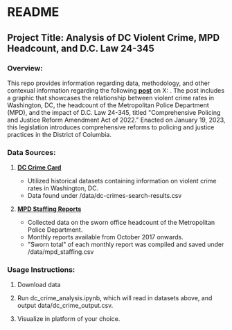 # README

## Project Title: Analysis of DC Violent Crime, MPD Headcount, and D.C. Law 24-345


### Overview:

This repo provides information regarding data, methodology, and other contexual information regarding the following __[post](https://x.com/sebbystats/status/1746682052508876838?s=20)__ on X: . The post includes a graphic that showcases the relationship between violent crime rates in Washington, DC, the headcount of the Metropolitan Police Department (MPD), and the impact of D.C. Law 24-345, titled "Comprehensive Policing and Justice Reform Amendment Act of 2022." Enacted on January 19, 2023, this legislation introduces comprehensive reforms to policing and justice practices in the District of Columbia.


### Data Sources:

1. __[DC Crime Card](https://crimecards.dc.gov/all:crimes/all:weapons/dated::01012010:01012024/citywide:heat)__
   - Utilized historical datasets containing information on violent crime rates in Washington, DC.
   - Data found under /data/dc-crimes-search-results.csv

2. __[MPD Staffing Reports](https://mpdc.dc.gov/node/1653316)__
   - Collected data on the sworn office headcount of the Metropolitan Police Department.
   - Monthly reports available from October 2017 onwards.
   - "Sworn total" of each monthly report was compiled and saved under /data/mpd_staffing.csv


### Usage Instructions:

1. Download data

2. Run dc_crime_analysis.ipynb, which will read in datasets above, and output data/dc_crime_output.csv.

3. Visualize in platform of your choice.

